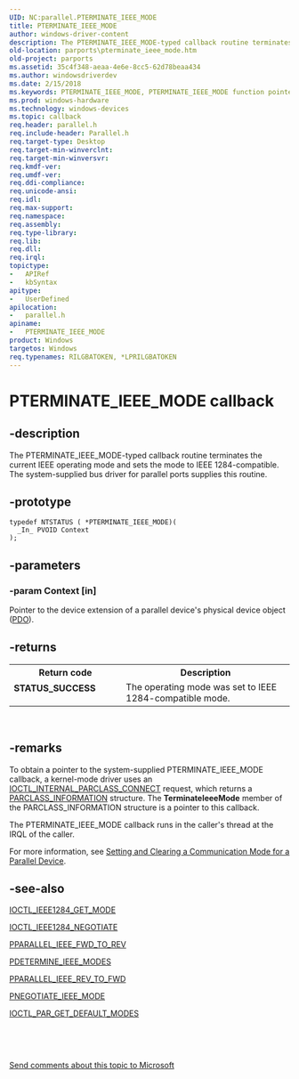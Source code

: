 ```yaml
---
UID: NC:parallel.PTERMINATE_IEEE_MODE
title: PTERMINATE_IEEE_MODE
author: windows-driver-content
description: The PTERMINATE_IEEE_MODE-typed callback routine terminates the current IEEE operating mode and sets the mode to IEEE 1284-compatible. The system-supplied bus driver for parallel ports supplies this routine.
old-location: parports\pterminate_ieee_mode.htm
old-project: parports
ms.assetid: 35c4f348-aeaa-4e6e-8cc5-62d78beaa434
ms.author: windowsdriverdev
ms.date: 2/15/2018
ms.keywords: PTERMINATE_IEEE_MODE, PTERMINATE_IEEE_MODE function pointer [Parallel Ports], cisspd_97e0ba9c-746e-4f7a-8d52-a321d6a18a4b.xml, parallel/PTERMINATE_IEEE_MODE, parports.pterminate_ieee_mode
ms.prod: windows-hardware
ms.technology: windows-devices
ms.topic: callback
req.header: parallel.h
req.include-header: Parallel.h
req.target-type: Desktop
req.target-min-winverclnt: 
req.target-min-winversvr: 
req.kmdf-ver: 
req.umdf-ver: 
req.ddi-compliance: 
req.unicode-ansi: 
req.idl: 
req.max-support: 
req.namespace: 
req.assembly: 
req.type-library: 
req.lib: 
req.dll: 
req.irql: 
topictype:
-	APIRef
-	kbSyntax
apitype:
-	UserDefined
apilocation:
-	parallel.h
apiname:
-	PTERMINATE_IEEE_MODE
product: Windows
targetos: Windows
req.typenames: RILGBATOKEN, *LPRILGBATOKEN
---
```


# PTERMINATE_IEEE_MODE callback


## -description


The PTERMINATE_IEEE_MODE-typed callback routine terminates the current IEEE operating mode and sets the mode to IEEE 1284-compatible. The system-supplied bus driver for parallel ports supplies this routine.


## -prototype


````
typedef NTSTATUS ( *PTERMINATE_IEEE_MODE)(
  _In_ PVOID Context
);
````


## -parameters




### -param Context [in]

Pointer to the device extension of a parallel device's physical device object (<a href="https://msdn.microsoft.com/139a10e9-203b-499b-9291-8537eae9189c">PDO</a>).


## -returns



<table>
<tr>
<th>Return code</th>
<th>Description</th>
</tr>
<tr>
<td width="40%">
<dl>
<dt><b>STATUS_SUCCESS</b></dt>
</dl>
</td>
<td width="60%">
The operating mode was set to IEEE 1284-compatible mode.

</td>
</tr>
</table>
 




## -remarks



To obtain a pointer to the system-supplied PTERMINATE_IEEE_MODE callback, a kernel-mode driver uses an <a href="..\parallel\ni-parallel-ioctl_internal_parclass_connect.md">IOCTL_INTERNAL_PARCLASS_CONNECT</a> request, which returns a <a href="..\parallel\ns-parallel-_parclass_information.md">PARCLASS_INFORMATION</a> structure. The <b>TerminateIeeeMode</b> member of the PARCLASS_INFORMATION structure is a pointer to this callback.

The PTERMINATE_IEEE_MODE callback runs in the caller's thread at the IRQL of the caller.

For more information, see <a href="https://msdn.microsoft.com/2ff53ed0-dbb7-4c8f-b6e4-5f7d20124a7c">Setting and Clearing a Communication Mode for a Parallel Device</a>.




## -see-also

<a href="..\ntddpar\ni-ntddpar-ioctl_ieee1284_get_mode.md">IOCTL_IEEE1284_GET_MODE</a>



<a href="..\ntddpar\ni-ntddpar-ioctl_ieee1284_negotiate.md">IOCTL_IEEE1284_NEGOTIATE</a>



<a href="..\parallel\nc-parallel-pparallel_ieee_fwd_to_rev.md">PPARALLEL_IEEE_FWD_TO_REV</a>



<a href="..\parallel\nc-parallel-pdetermine_ieee_modes.md">PDETERMINE_IEEE_MODES</a>



<a href="..\parallel\nc-parallel-pparallel_ieee_rev_to_fwd.md">PPARALLEL_IEEE_REV_TO_FWD</a>



<a href="..\parallel\nc-parallel-pnegotiate_ieee_mode.md">PNEGOTIATE_IEEE_MODE</a>



<a href="..\ntddpar\ni-ntddpar-ioctl_par_get_default_modes.md">IOCTL_PAR_GET_DEFAULT_MODES</a>



 

 

<a href="mailto:wsddocfb@microsoft.com?subject=Documentation%20feedback [parports\parports]:%20PTERMINATE_IEEE_MODE function pointer%20 RELEASE:%20(2/15/2018)&amp;body=%0A%0APRIVACY STATEMENT%0A%0AWe use your feedback to improve the documentation. We don't use your email address for any other purpose, and we'll remove your email address from our system after the issue that you're reporting is fixed. While we're working to fix this issue, we might send you an email message to ask for more info. Later, we might also send you an email message to let you know that we've addressed your feedback.%0A%0AFor more info about Microsoft's privacy policy, see http://privacy.microsoft.com/en-us/default.aspx." title="Send comments about this topic to Microsoft">Send comments about this topic to Microsoft</a>

